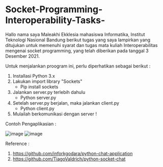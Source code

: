 # Socket-Programming-Interoperability-Tasks-
Hallo nama saya Maleakhi Ekklesia mahasiswa Informatika, Institut Teknologi Nasional Bandung berikut tugas yang saya lampirkan yang ditujukan untuk memenuhi syarat dan tugas mata kuliah Interoperabilitas mengenai socket programming, yang telah diberikan pada tanggal 3 Desember 2021.

Untuk menjalankan proogram ini, perlu diperhatikan sebagai berikut : 
1. Installasi Python 3.x
2. Lakukan import library "Sockets"
   - Pip install sockets
3. Jalankan server.py terlebih dahulu
   - Python server.py
4. Setelah server.py berjalan, maka jalankan client.py
   - Python client.py
5. Mulailah berkomunikasi dengan server !


Contoh Pengaplikasian : 

![image](https://user-images.githubusercontent.com/86830762/144735011-1ec5d95d-6b9d-42d8-956c-7e2cb9430b1c.png)
![image](https://user-images.githubusercontent.com/86830762/144735020-dadf3f97-34e1-4afd-874f-5999b217db97.png)


Reference : 
1. https://github.com/inforkgodara/python-chat-application
2. https://github.com/TiagoValdrich/python-socket-chat
